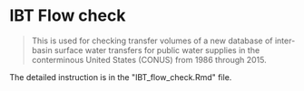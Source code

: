 # IBT Flow check
> This is used for checking transfer volumes of a new database of inter-basin surface water transfers for public water supplies in the conterminous United States (CONUS) from 1986 through 2015. 

The detailed instruction is in the "IBT_flow_check.Rmd" file.
